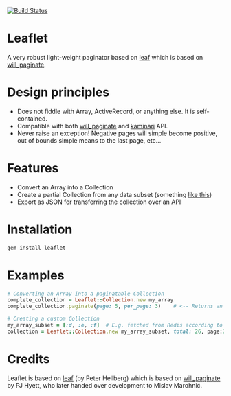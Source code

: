 [![Build Status](https://travis-ci.org/bukowskis/leaflet.png)](https://travis-ci.org/bukowskis/leaflet)

# Leaflet

A very robust light-weight paginator based on [leaf](http://github.com/c7/leaf) which is based on [will_paginate](http://github.com/mislav/will_paginate).

# Design principles

* Does not fiddle with Array, ActiveRecord, or anything else. It is self-contained.
* Compatible with both [will_paginate](http://github.com/mislav/will_paginate) and [kaminari](http://github.com/amatsuda/kaminari) API.
* Never raise an exception! Negative pages will simple become positive, out of bounds simple means to the last page, etc...

# Features

* Convert an Array into a Collection
* Create a partial Collection from any data subset (something [like this](http://wiseleyb.tumblr.com/post/2896145167/willpaginate-with-redis-on-rails-3))
* Export as JSON for transferring the collection over an API

# Installation

```ruby
gem install leaflet
```

# Examples

```ruby
# Converting an Array into a paginatable Collection
complete_collection = Leaflet::Collection.new my_array
complete_collection.paginate(page: 5, per_page: 3)    # <-- Returns an Array with the paginated subset of the original Array

# Creating a custom Collection
my_array_subset = [:d, :e, :f]  # E.g. fetched from Redis according to page and per_page
collection = Leaflet::Collection.new my_array_subset, total: 26, page:2, per_page: 3
```

# Credits

Leaflet is based on [leaf](http://github.com/c7/leaf) (by Peter Hellberg) which is based on [will_paginate](http://github.com/mislav/will_paginate) by PJ Hyett, who later handed over development to Mislav Marohnić.
